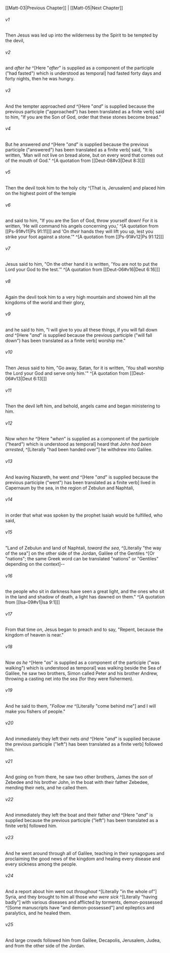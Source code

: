 ﻿---
aliases:
  - Matthew 4
---

[[Matt-03|Previous Chapter]] | [[Matt-05|Next Chapter]]

###### v1
Then Jesus was led up into the wilderness by the Spirit to be tempted by the devil,

###### v2
and _after he_ ^[Here "_after_" is supplied as a component of the participle ("had fasted") which is understood as temporal] had fasted forty days and forty nights, then he was hungry.

###### v3
And the tempter approached _and_ ^[Here "_and_" is supplied because the previous participle ("approached") has been translated as a finite verb] said to him, "If you are the Son of God, order that these stones become bread."

###### v4
But he answered _and_ ^[Here "_and_" is supplied because the previous participle ("answered") has been translated as a finite verb] said, "It is written, 'Man will not live on bread alone, but on every word that comes out of the mouth of God." ^[A quotation from [[Deut-08#v3|Deut 8:3]]]

###### v5
Then the devil took him to the holy city ^[That is, Jerusalem] and placed him on the highest point of the temple

###### v6
and said to him, "If you are the Son of God, throw yourself down! For it is written,
'He will command his angels concerning you,' ^[A quotation from [[Ps-91#v11|Ps 91:11]]]
and
'On _their_ hands they will lift you up,
lest you strike your foot against a stone.'" ^[A quotation from [[Ps-91#v12|Ps 91:12]]]

###### v7
Jesus said to him, "On the other hand it is written, 'You are not to put the Lord your God to the test.'" ^[A quotation from [[Deut-06#v16|Deut 6:16]]]

###### v8
Again the devil took him to a very high mountain and showed him all the kingdoms of the world and their glory,

###### v9
and he said to him, "I will give to you all these things, if you will fall down _and_ ^[Here "_and_" is supplied because the previous participle ("will fall down") has been translated as a finite verb] worship me."

###### v10
Then Jesus said to him, "Go away, Satan, for it is written, 'You shall worship the Lord your God and serve only him.'" ^[A quotation from [[Deut-06#v13|Deut 6:13]]]

###### v11
Then the devil left him, and behold, angels came and began ministering to him.

###### v12
Now _when he_ ^[Here "_when_" is supplied as a component of the participle ("heard") which is understood as temporal] heard that John _had been arrested_, ^[Literally "had been handed over"] he withdrew into Galilee.

###### v13
And leaving Nazareth, he went _and_ ^[Here "_and_" is supplied because the previous participle ("went") has been translated as a finite verb] lived in Capernaum by the sea, in the region of Zebulun and Naphtali,

###### v14
in order that what was spoken by the prophet Isaiah would be fulfilled, who said,

###### v15
"Land of Zebulun and land of Naphtali,
_toward the sea_, ^[Literally "the way of the sea"] on the other side of the Jordan,
Galilee of the Gentiles ^[Or "nations"; the same Greek word can be translated "nations" or "Gentiles" depending on the context]--

###### v16
the people who sit in darkness
have seen a great light,
and the ones who sit in the land and shadow of death,
a light has dawned on them." ^[A quotation from [[Isa-09#v1|Isa 9:1]]]

###### v17
From that time _on_, Jesus began to preach and to say, "Repent, because the kingdom of heaven is near."

###### v18
Now _as he_ ^[Here "_as_" is supplied as a component of the participle ("was walking") which is understood as temporal] was walking beside the Sea of Galilee, he saw two brothers, Simon called Peter and his brother Andrew, throwing a casting net into the sea (for they were fishermen).

###### v19
And he said to them, "_Follow me_ ^[Literally "come behind me"] and I will make you fishers of people."

###### v20
And immediately they left their nets _and_ ^[Here "_and_" is supplied because the previous participle ("left") has been translated as a finite verb] followed him.

###### v21
And going on from there, he saw two other brothers, James the _son_ of Zebedee and his brother John, in the boat with their father Zebedee, mending their nets, and he called them.

###### v22
And immediately they left the boat and their father _and_ ^[Here "_and_" is supplied because the previous participle ("left") has been translated as a finite verb] followed him.

###### v23
And he went around through all of Galilee, teaching in their synagogues and proclaiming the good news of the kingdom and healing every disease and every sickness among the people.

###### v24
And a report about him went out _throughout_ ^[Literally "in the whole of"] Syria, and they brought to him all those _who were sick_ ^[Literally "having badly"] with various diseases and afflicted by torments, demon-possessed ^[Some manuscripts have "and demon-possessed"] and epileptics and paralytics, and he healed them.

###### v25
And large crowds followed him from Galilee, Decapolis, Jerusalem, Judea, and from the other side of the Jordan.
